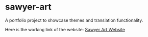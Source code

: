# sawyer-art

A portfolio project to showcase themes and translation functionality.

Here is the working link of the website:
[Sawyer Art Website](https://sawyer-art.netlify.app/)

